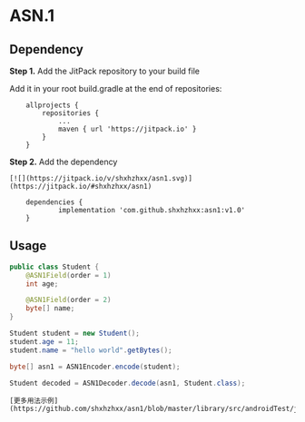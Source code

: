 # ASN.1



## Dependency

**Step 1.** Add the JitPack repository to your build file 

Add it in your root build.gradle at the end of repositories:

```
	allprojects {
		repositories {
			...
			maven { url 'https://jitpack.io' }
		}
	}
```

**Step 2.** Add the dependency<br>

```
[![](https://jitpack.io/v/shxhzhxx/asn1.svg)](https://jitpack.io/#shxhzhxx/asn1)
```

```
	dependencies {
	        implementation 'com.github.shxhzhxx:asn1:v1.0'
	}
```





## Usage


```java
public class Student {
    @ASN1Field(order = 1)
    int age;

    @ASN1Field(order = 2)
    byte[] name;
}

Student student = new Student();
student.age = 11;
student.name = "hello world".getBytes();

byte[] asn1 = ASN1Encoder.encode(student);

Student decoded = ASN1Decoder.decode(asn1, Student.class);

```


```
[更多用法示例](https://github.com/shxhzhxx/asn1/blob/master/library/src/androidTest/java/com/shxhzhxx/asn1/ASN1UnitTest.java)
```


